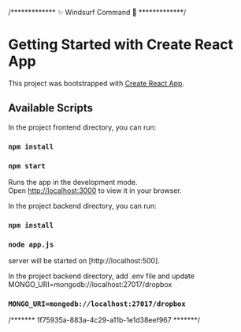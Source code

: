 /*************  ✨ Windsurf Command 🌟  *************/
# Getting Started with Create React App

This project was bootstrapped with [Create React App](https://github.com/facebook/create-react-app).

## Available Scripts

In the project frontend directory, you can run:

### `npm install`
### `npm start`

Runs the app in the development mode.\
Open [http://localhost:3000](http://localhost:3000) to view it in your browser.

In the project backend directory, you can run:

### `npm install`
### `node app.js`

server will be started on [http://localhost:500].

In the project backend directory, add .env file and update MONGO_URI=mongodb://localhost:27017/dropbox

### `MONGO_URI=mongodb://localhost:27017/dropbox`



/*******  1f75935a-883a-4c29-a11b-1e1d38eef967  *******/